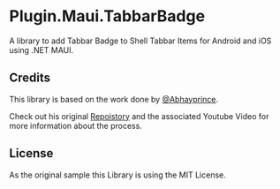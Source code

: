 # Plugin.Maui.TabbarBadge

A library to add Tabbar Badge to Shell Tabbar Items for Android and iOS using .NET MAUI.

## Credits

This library is based on the work done by [@Abhayprince](https://github.com/Abhayprince).

Check out his original [Repoistory](https://github.com/Abhayprince/TabbarBadgeShellMAUI) and the associated Youtube Video for more information about the process.

## License

As the original sample this Library is using the MIT License.